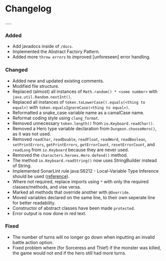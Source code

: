# Changelog

.....

### Added

- Add javadocs inside of `/docs`.
- Implemented the Abstract Factory Pattern.
- Added more `throw errors` to improved [unforeseen] error handling.

### Changed

- Added new and updated existing comments.
- Modified file structure.
- Replaced (almost) all instances of `Math.random() * <some number>` with `java.util.Random.nextInt()`.
- Replaced all instances of `token.toLowerCase().equals(<thing to equal>)` with `token.equalsIgnoreCase(<thing to equal>)`.
- Reformatted a snake_case variable name as a camalCase name.
- Reformat coding style using `clang_format`.
- Removed unnecessary `token.length()` from `io.Keyboard.readChar()`.
- Removed a Hero type variable declaration from `Dungeon.chooseHero()`, as it was not used.
- Removed `readChar`, `readDouble`, `readFloat`, `readWord`, `readBoolean`, `setPrintErrors`, `getPrintErrors`, `getErrorCount`, `resetErrorCount`, and `readLong` from `io.Keyboard` because they are never used.
- Removed the `characters.heroes.Hero.defend()` method.
- The method `io.Keyboard.readString()` now uses StringBuilder instead of String.
- Implemented SonarLint rule java:S6212 - Local-Variable Type Inference should be used ([reference](https://rules.sonarsource.com/java/type/Code%20Smell/RSPEC-6212?search=Local-Variable%20Type%20Inference%20should%20be%20used)).
- Where not required, replace imports using `*` with only the required classes/methods, and vise versa.
- Marked all methods that override another with `@Override`.
- Moved variables declared on the same line, to their own seperate line for better readability.
- Constructor of abstract classes have been made `protected`.
- Error output is now done in red text.

### Fixed

- The number of turns will no longer go down when inputting an invalid battle action option.
- Fixed problem where (for Sorceress and Thief) if the monster was killed, the game would not end if the hero still had more turns.
